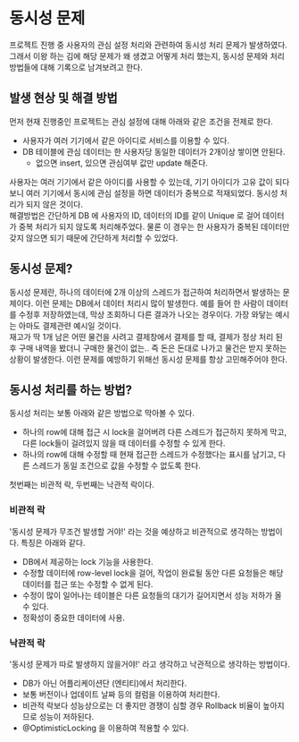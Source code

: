 # 동시성 문제

프로젝트 진행 중 사용자의 관심 설정 처리와 관련하여 동시성 처리 문제가 발생하였다. 그래서 이왕 하는 김에 해당 문제가 왜 생겼고 어떻게 처리 했는지,
동시성 문제와 처리 방법들에 대해 기록으로 남겨보려고 한다.

## 발생 현상 및 해결 방법
먼저 현재 진행중인 프로젝트는 관심 설정에 대해 아래와 같은 조건을 전제로 한다.
* 사용자가 여러 기기에서 같은 아이디로 서비스를 이용할 수 있다.
* DB 테이블에 관심 데이터는 한 사용자당 동일한 데이터가 2개이상 쌓이면 안된다.
  * 없으면 insert, 있으면 관심여부 값만 update 해준다.

사용자는 여러 기기에서 같은 아이디를 사용할 수 있는데, 기기 아이디가 고유 값이 되다 보니 여러 기기에서 동시에 관심 설정을 하면 데이터가 중복으로 적재되었다.
동시성 처리가 되지 않은 것이다.\
 해결방법은 간단하게 DB 에 사용자의 ID, 데이터의 ID를 같이 Unique 로 걸어 데이터가 중복 처리가 되지 않도록 처리해주었다.
물론 이 경우는 한 사용자가 중복된 데이터만 갖지 않으면 되기 때문에 간단하게 처리할 수 있었다.

## 동시성 문제?
동시성 문제란, 하나의 데이터에 2개 이상의 스레드가 접근하여 처리하면서 발생하는 문제이다. 이런 문제는 DB에서 데이터 처리시 많이 발생한다.
예를 들어 한 사람이 데이터를 수정후 저장하였는데, 막상 조회하니 다른 결과가 나오는 경우이다. 가장 와닿는 예시는 아마도 결제관련 예시일 것이다.\
재고가 딱 1개 남은 어떤 물건을 사려고 결제창에서 결제를 할 때, 결제가 정상 처리 된 후 구매 내역을 봤더니 구매한 물건이 없는.. 즉 돈은
돈대로 나가고 물건은 받지 못하는 상황이 발생한다. 이런 문제를 예방하기 위해선 동시성 문제를 항상 고민해주어야 한다.

## 동시성 처리를 하는 방법?
동시성 처리는 보통 아래와 같은 방법으로 막아볼 수 있다.
* 하나의 row에 대해 접근 시 lock을 걸어버려 다른 스레드가 접근하지 못하게 막고, 다른 lock들이 걸려있지 않을 때 데이터를 수정할 수 있게 한다.
* 하나의 row에 대해 수정할 때 현재 접근한 스레드가 수정했다는 표시를 남기고, 다른 스레드가 동일 조건으로 값을 수정할 수 없도록 한다.

첫번째는 비관적 락, 두번째는 낙관적 락이다.

### 비관적 락
'동시성 문제가 무조건 발생할 거야!' 라는 것을 예상하고 비관적으로 생각하는 방법이다. 특징은 아래와 같다.

* DB에서 제공하는 lock 기능을 사용한다.
* 수정할 데이터에 row-level lock을 걸어, 작업이 완료될 동안 다른 요청들은 해당 데이터를 접근 또는 수정할 수 없게 된다. 
* 수정이 많이 일어나는 테이블은 다른 요청들의 대기가 길어지면서 성능 저하가 올 수 있다.
* 정확성이 중요한 데이터에 사용.

### 낙관적 락
'동시성 문제가 따로 발생하지 않을거야!' 라고 생각하고 낙관적으로 생각하는 방법이다.

* DB가 아닌 어플리케이션단 (엔티티)에서 처리한다.
* 보통 버전이나 업데이트 날짜 등의 컬럼을 이용하여 처리한다.
* 비관적 락보다 성능상으로는 더 좋지만 경쟁이 심할 경우 Rollback 비율이 높아지므로 성능이 저하된다.
* @OptimisticLocking 을 이용하여 적용할 수 있다.

